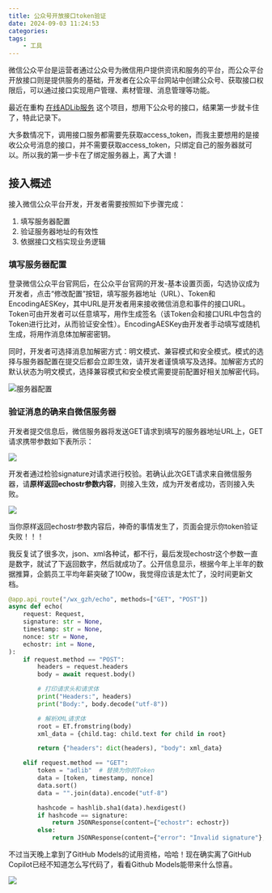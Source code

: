 ```yaml
---
title: 公众号开放接口token验证
date: 2024-09-03 11:24:53
categories:
tags:
    - 工具
---
```



微信公众平台是运营者通过公众号为微信用户提供资讯和服务的平台，而公众平台开放接口则是提供服务的基础，开发者在公众平台网站中创建公众号、获取接口权限后，可以通过接口实现用户管理、素材管理、消息管理等功能。

最近在重构 [在线ADLib服务](https://mp.weixin.qq.com/s?__biz=MzA3NzMyNTIyOA==&mid=2651482574&idx=1&sn=c10e90584e712b18b73796287c3f7dd2&chksm=84ad7f0db3daf61b284c754657658cc72e5c4beb3d66265b91f7e756938e2b4d4812bd040d38#rd) 这个项目，想用下公众号的接口，结果第一步就卡住了，特此记录下。

大多数情况下，调用接口服务都需要先获取access_token，而我主要想用的是接收公众号消息的接口，并不需要获取access_token，只绑定自己的服务器就可以。所以我的第一步卡在了绑定服务器上，离了大谱！

## 接入概述

接入微信公众平台开发，开发者需要按照如下步骤完成：

1. 填写服务器配置
2. 验证服务器地址的有效性
3. 依据接口文档实现业务逻辑

<!-- more -->

### 填写服务器配置

登录微信公众平台官网后，在公众平台官网的开发-基本设置页面，勾选协议成为开发者，点击“修改配置”按钮，填写服务器地址（URL）、Token和EncodingAESKey，其中URL是开发者用来接收微信消息和事件的接口URL。Token可由开发者可以任意填写，用作生成签名（该Token会和接口URL中包含的Token进行比对，从而验证安全性）。EncodingAESKey由开发者手动填写或随机生成，将用作消息体加解密密钥。

同时，开发者可选择消息加解密方式：明文模式、兼容模式和安全模式。模式的选择与服务器配置在提交后都会立即生效，请开发者谨慎填写及选择。加解密方式的默认状态为明文模式，选择兼容模式和安全模式需要提前配置好相关加解密代码。

![服务器配置](https://mmbiz.qpic.cn/mmbiz/PiajxSqBRaEIQxibpLbyuSK3AXezF3wer8dofQ1JMtIBXKX9HmjE1qk3nlG0vicvB55FVL5kgsGa5RgGKRc9ug87g/0?wx_fmt=png)

### 验证消息的确来自微信服务器

开发者提交信息后，微信服务器将发送GET请求到填写的服务器地址URL上，GET请求携带参数如下表所示：

![](https://imgs.boringhex.top/blog/20240903215815.png)

开发者通过检验signature对请求进行校验。若确认此次GET请求来自微信服务器，请**原样返回echostr参数内容**，则接入生效，成为开发者成功，否则接入失败。

![](https://imgs.boringhex.top/blog/20240903220631.png)

当你原样返回echostr参数内容后，神奇的事情发生了，页面会提示你token验证失败！！！

我反复试了很多次，json、xml各种试，都不行，最后发现echostr这个参数一直是数字，就试了下返回数字，然后就成功了。公开信息显示，根据今年上半年的数据推算，企鹅员工平均年薪突破了100w，我觉得应该是太忙了，没时间更新文档。

```python
@app.api_route("/wx_gzh/echo", methods=["GET", "POST"])
async def echo(
    request: Request,
    signature: str = None,
    timestamp: str = None,
    nonce: str = None,
    echostr: int = None,
):
    if request.method == "POST":
        headers = request.headers
        body = await request.body()

        # 打印请求头和请求体
        print("Headers:", headers)
        print("Body:", body.decode("utf-8"))

        # 解析XML请求体
        root = ET.fromstring(body)
        xml_data = {child.tag: child.text for child in root}

        return {"headers": dict(headers), "body": xml_data}

    elif request.method == "GET":
        token = "adlib"  # 替换为你的Token
        data = [token, timestamp, nonce]
        data.sort()
        data = "".join(data).encode("utf-8")

        hashcode = hashlib.sha1(data).hexdigest()
        if hashcode == signature:
            return JSONResponse(content={"echostr": echostr})
        else:
            return JSONResponse(content={"error": "Invalid signature"}, status_code=400)
```

不过当天晚上拿到了GitHub Models的试用资格，哈哈！现在确实离了GitHub Copilot已经不知道怎么写代码了，看看Github Models能带来什么惊喜。

![](https://imgs.boringhex.top/blog/9f6ebf53349db31f4f241f69d47ea19.jpg)